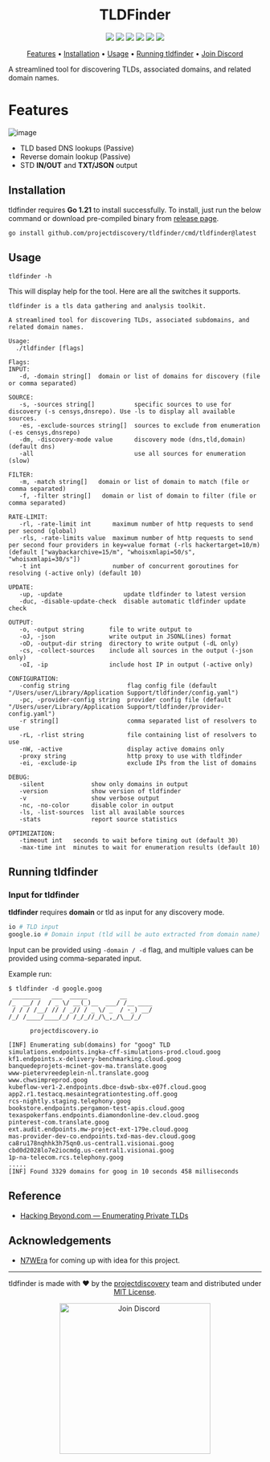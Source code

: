 <h1 align="center">
TLDFinder
<br>
</h1>


<p align="center">
<a href="https://opensource.org/licenses/MIT"><img src="https://img.shields.io/badge/license-MIT-_red.svg"></a>
<a href="https://goreportcard.com/badge/github.com/projectdiscovery/tldfinder"><img src="https://goreportcard.com/badge/github.com/projectdiscovery/tldfinder"></a>
<a href="https://pkg.go.dev/github.com/projectdiscovery/tldfinder/pkg/tldfinder"><img src="https://img.shields.io/badge/go-reference-blue"></a>
<a href="https://github.com/projectdiscovery/tldfinder/releases"><img src="https://img.shields.io/github/release/projectdiscovery/tldfinder"></a>
<a href="https://twitter.com/pdiscoveryio"><img src="https://img.shields.io/twitter/follow/pdiscoveryio.svg?logo=twitter"></a>
<a href="https://discord.gg/projectdiscovery"><img src="https://img.shields.io/discord/695645237418131507.svg?logo=discord"></a>
</p>

<p align="center">
  <a href="#features">Features</a> •
  <a href="#installation">Installation</a> •
  <a href="#usage">Usage</a> •
  <a href="#running-tldfinder">Running tldfinder</a> •
  <a href="https://discord.gg/projectdiscovery">Join Discord</a>
</p>


A streamlined tool for discovering TLDs, associated domains, and related domain names.

# Features

![image](https://github.com/user-attachments/assets/d9548c6c-7a99-4ba9-8b08-ad716712c645)

 - TLD based DNS lookups (Passive)
 - Reverse domain lookup (Passive)
 - STD **IN/OUT** and **TXT/JSON** output


## Installation

tldfinder requires **Go 1.21** to install successfully. To install, just run the below command or download pre-compiled binary from [release page](https://github.com/projectdiscovery/tldfinder/releases).

```console
go install github.com/projectdiscovery/tldfinder/cmd/tldfinder@latest
```

## Usage

```console
tldfinder -h
```

This will display help for the tool. Here are all the switches it supports.

```console
tldfinder is a tls data gathering and analysis toolkit.

A streamlined tool for discovering TLDs, associated subdomains, and related domain names.

Usage:
  ./tldfinder [flags]

Flags:
INPUT:
   -d, -domain string[]  domain or list of domains for discovery (file or comma separated)

SOURCE:
   -s, -sources string[]           specific sources to use for discovery (-s censys,dnsrepo). Use -ls to display all available sources.
   -es, -exclude-sources string[]  sources to exclude from enumeration (-es censys,dnsrepo)
   -dm, -discovery-mode value      discovery mode (dns,tld,domain) (default dns)
   -all                            use all sources for enumeration (slow)

FILTER:
   -m, -match string[]   domain or list of domain to match (file or comma separated)
   -f, -filter string[]   domain or list of domain to filter (file or comma separated)

RATE-LIMIT:
   -rl, -rate-limit int      maximum number of http requests to send per second (global)
   -rls, -rate-limits value  maximum number of http requests to send per second four providers in key=value format (-rls hackertarget=10/m) (default ["waybackarchive=15/m", "whoisxmlapi=50/s", "whoisxmlapi=30/s"])
   -t int                    number of concurrent goroutines for resolving (-active only) (default 10)

UPDATE:
   -up, -update                 update tldfinder to latest version
   -duc, -disable-update-check  disable automatic tldfinder update check

OUTPUT:
   -o, -output string       file to write output to
   -oJ, -json               write output in JSONL(ines) format
   -oD, -output-dir string  directory to write output (-dL only)
   -cs, -collect-sources    include all sources in the output (-json only)
   -oI, -ip                 include host IP in output (-active only)

CONFIGURATION:
   -config string                flag config file (default "/Users/user/Library/Application Support/tldfinder/config.yaml")
   -pc, -provider-config string  provider config file (default "/Users/user/Library/Application Support/tldfinder/provider-config.yaml")
   -r string[]                   comma separated list of resolvers to use
   -rL, -rlist string            file containing list of resolvers to use
   -nW, -active                  display active domains only
   -proxy string                 http proxy to use with tldfinder
   -ei, -exclude-ip              exclude IPs from the list of domains

DEBUG:
   -silent             show only domains in output
   -version            show version of tldfinder
   -v                  show verbose output
   -nc, -no-color      disable color in output
   -ls, -list-sources  list all available sources
   -stats              report source statistics

OPTIMIZATION:
   -timeout int   seconds to wait before timing out (default 30)
   -max-time int  minutes to wait for enumeration results (default 10)
```

## Running tldfinder

### Input for tldfinder

**tldfinder** requires **domain** or tld as input for any discovery mode.

```bash
io # TLD input
google.io # Domain input (tld will be auto extracted from domain name)
```

Input can be provided using `-domain / -d` flag, and multiple values can be provided using comma-separated input.

Example run:

```console
$ tldfinder -d google.goog
 ________   ___  _____         __       
/_  __/ /  / _ \/ __(_)__  ___/ /__ ____
 / / / /__/ // / _// / _ \/ _  / -_) __/
/_/ /____/____/_/ /_/_//_/\_,_/\__/_/ 

      projectdiscovery.io

[INF] Enumerating sub(domains) for "goog" TLD
simulations.endpoints.ingka-cff-simulations-prod.cloud.goog
kf1.endpoints.x-delivery-benchmarking.cloud.goog
banquedeprojets-mcinet-gov-ma.translate.goog
www-pietervreedeplein-nl.translate.goog
www.chwsimpreprod.goog
kubeflow-ver1-2.endpoints.dbce-dswb-sbx-e07f.cloud.goog
app2.r1.testacq.mesaintegrationtesting.off.goog
rcs-nightly.staging.telephony.goog
bookstore.endpoints.pergamon-test-apis.cloud.goog
texaspokerfans.endpoints.diamondonline-dev.cloud.goog
pinterest-com.translate.goog
ext.audit.endpoints.mw-project-ext-179e.cloud.goog
mas-provider-dev-co.endpoints.txd-mas-dev.cloud.goog
ca8ru178nqhhk3h75qn0.us-central1.visionai.goog
cbd0d2028lo7e2iocmdg.us-central1.visionai.goog
1p-na-telecom.rcs.telephony.goog
.....
[INF] Found 3329 domains for goog in 10 seconds 458 milliseconds
```

## Reference

- [Hacking Beyond.com — Enumerating Private TLDs
](https://cloud.google.com/blog/topics/threat-intelligence/enumerating-private-tlds/)


## Acknowledgements

- [N7WEra](https://github.com/N7WEra) for coming up with idea for this project.

--------

<div align="center">

tldfinder is made with ❤️ by the [projectdiscovery](https://projectdiscovery.io) team and distributed under [MIT License](LICENSE).


<a href="https://discord.gg/projectdiscovery"><img src="https://raw.githubusercontent.com/projectdiscovery/nuclei-burp-plugin/main/static/join-discord.png" width="300" alt="Join Discord"></a>

</div>
